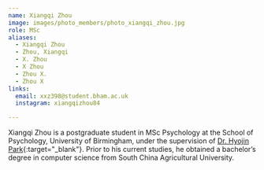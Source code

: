 ```yaml
---
name: Xiangqi Zhou
image: images/photo_members/photo_xiangqi_zhou.jpg
role: MSc
aliases:
  - Xiangqi Zhou
  - Zhou, Xiangqi 
  - X. Zhou
  - X Zhou
  - Zhou X.
  - Zhou X  
links:
  email: xxz398@student.bham.ac.uk
  instagram: xiangqizhou84

---
```

Xiangqi Zhou is a postgraduate student in MSc Psychology at the School of Psychology, University of Birmingham, under the supervision of [Dr. Hyojin Park](https://www.neureca.org/team/){:target="_blank"}. Prior to his current studies, he obtained a bachelor’s degree in computer science from South China Agricultural University.
